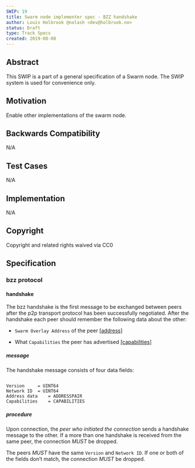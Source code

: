 ```yaml
---
SWIP: 19
title: Swarm node implementer spec - BZZ handshake
author: Louis Holbrook @nolash <dev@holbrook.no>
status: Draft
type: Track Specs
created: 2019-08-08
---
```


## Abstract

This SWIP is a part of a general specification of a Swarm node. The SWIP system is used for convenience only.

## Motivation

Enable other implementations of the swarm node.

## Backwards Compatibility

N/A

## Test Cases

N/A

## Implementation

N/A

## Copyright

Copyright and related rights waived via CC0

## Specification

### bzz protocol

#### handshake

The bzz handshake is the first message to be exchanged between peers
after the p2p transport protocol has been successfully negotiated. After
the handshake each peer should remember the following data about the
other:

  - `Swarm Overlay Address` of the peer [\[address\]](#address)

  - What `Capabilities` the peer has advertised
    [\[capabilities\]](#capabilities)

##### message

The handshake message consists of four data fields:

``` 

Version     = UINT64
Network ID  = UINT64
Address data    = ADDRESSPAIR
Capabilities    = CAPABILITIES
```

##### procedure

Upon connection, the *peer who initiated the connection* sends a
handshake message to the other. If a more than one handshake is received
from the same peer, the connection *MUST* be dropped.

The peers *MUST* have the same `Version` and `Network ID`. If one or
both of the fields don’t match, the connection *MUST* be dropped.
